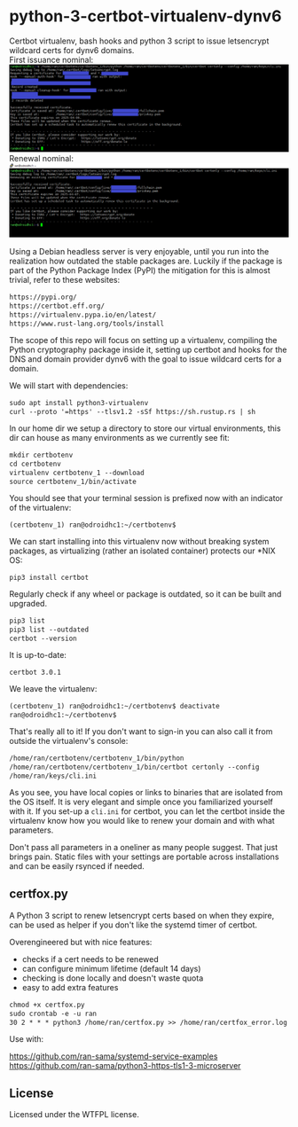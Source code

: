 # python-3-certbot-virtualenv-dynv6
Certbot virtualenv, bash hooks and python 3 script to issue letsencrypt wildcard certs for dynv6 domains.  
First issuance nominal:  
![alt text](https://raw.githubusercontent.com/ran-sama/python-3-certbot-virtualenv-dynv6/refs/heads/master/issuance_successful.png)  
Renewal nominal:  
![alt text](https://raw.githubusercontent.com/ran-sama/python-3-certbot-virtualenv-dynv6/refs/heads/master/renew_successful.png)  

Using a Debian headless server is very enjoyable, until you run into the realization how outdated the stable packages are. Luckily if the package is part of the Python Package Index (PyPI) the mitigation for this is almost trivial, refer to these websites:
```
https://pypi.org/
https://certbot.eff.org/
https://virtualenv.pypa.io/en/latest/
https://www.rust-lang.org/tools/install
```
The scope of this repo will focus on setting up a virtualenv, compiling the Python cryptography package inside it, setting up certbot and hooks for the DNS and domain provider dynv6 with the goal to issue wildcard certs for a domain.

We will start with dependencies:
```
sudo apt install python3-virtualenv
curl --proto '=https' --tlsv1.2 -sSf https://sh.rustup.rs | sh
```
In our home dir we setup a directory to store our virtual environments, this dir can house as many environments as we currently see fit:
```
mkdir certbotenv
cd certbotenv
virtualenv certbotenv_1 --download
source certbotenv_1/bin/activate
```
You should see that your terminal session is prefixed now with an indicator of the virtualenv:
```
(certbotenv_1) ran@odroidhc1:~/certbotenv$
```
We can start installing into this virtualenv now without breaking system packages, as virtualizing (rather an isolated container) protects our *NIX OS:
```
pip3 install certbot
```
Regularly check if any wheel or package is outdated, so it can be built and upgraded.  
```
pip3 list
pip3 list --outdated
certbot --version
```
It is up-to-date:
```
certbot 3.0.1
```
We leave the virtualenv:
```
(certbotenv_1) ran@odroidhc1:~/certbotenv$ deactivate
ran@odroidhc1:~/certbotenv$
```
That's really all to it! If you don't want to sign-in you can also call it from outside the virtualenv's console:
```
/home/ran/certbotenv/certbotenv_1/bin/python /home/ran/certbotenv/certbotenv_1/bin/certbot certonly --config /home/ran/keys/cli.ini
```
As you see, you have local copies or links to binaries that are isolated from the OS itself. It is very elegant and simple once you familiarized yourself with it. If you set-up a ```cli.ini``` for certbot, you can let the certbot inside the virtualenv know how you would like to renew your domain and with what parameters.

Don't pass all parameters in a oneliner as many people suggest. That just brings pain. Static files with your settings are portable across installations and can be easily rsynced if needed.

## certfox.py
A Python 3 script to renew letsencrypt certs based on when they expire, can be used as helper if you don't like the systemd timer of certbot. 

Overengineered but with nice features:

* checks if a cert needs to be renewed
* can configure minimum lifetime (default 14 days)
* checking is done locally and doesn't waste quota
* easy to add extra features

```
chmod +x certfox.py
sudo crontab -e -u ran
30 2 * * * python3 /home/ran/certfox.py >> /home/ran/certfox_error.log
```

Use with:

https://github.com/ran-sama/systemd-service-examples  
https://github.com/ran-sama/python3-https-tls1-3-microserver  


## License
Licensed under the WTFPL license.
